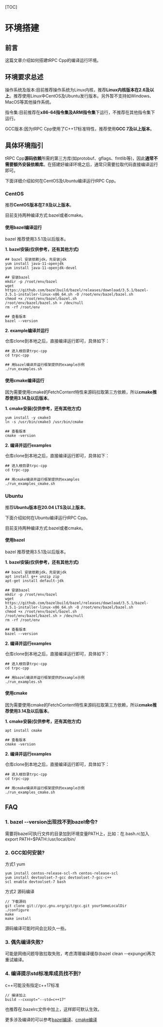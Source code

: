 [TOC]
# 环境搭建

## 前言

这篇文章介绍如何搭建tRPC Cpp的编译运行环境。

## 环境要求总述

操作系统及版本:目前推荐操作系统为Linux内核，推荐**Linux内核版本在2.6及以上**。推荐使用Linux中CentOS及Ubuntu发行版本。另外暂不支持如Windows、MacOS等其他操作系统。

指令集:目前推荐在**x86-64指令集及ARM指令集**下运行，不推荐在其他指令集下运行。

GCC版本:因为tRPC Cpp使用了C++17标准特性，推荐使用**GCC 7及以上版本**。


## 具体环境指引

tRPC Cpp**源码依赖**所需的第三方库(如protobuf、gflags、fmtlib等)，因此**通常不需要额外安装依赖库**。在搭建好编译环境之后，通常只需要拉取代码直接编译运行即可。


下面详细介绍如何在CentOS及Ubuntu编译运行tRPC Cpp。

### CentOS
推荐**CentOS版本在7.9及以上版本**。


目前支持两种编译方式:bazel或者cmake。

#### 使用bazel编译运行

bazel 推荐使用3.5.1及以后版本。

**1. bazel安装(仅供参考，还有其他方式)**

``` 
## bazel 安装依赖jdk，先安装jdk
yum install java-11-openjdk
yum install java-11-openjdk-devel

## 安装bazel
mkdir -p /root/env/bazel
wget https://github.com/bazelbuild/bazel/releases/download/3.5.1/bazel-3.5.1-installer-linux-x86_64.sh -O /root/env/bazel/bazel.sh
chmod +x /root/env/bazel/bazel.sh
/root/env/bazel/bazel.sh > /dev/null
rm -rf /root/env

## 查看版本
bazel --version
```

**2. example编译并运行**

仓库clone到本地之后，直接编译运行即可，具体如下：
``` 
## 进入根目录trpc-cpp
cd trpc-cpp

## 用bazel编译并运行框架提供的example示例
./run_examples.sh
```

#### 使用cmake编译运行
因为需要使用cmake的FetchContent特性来源码拉取第三方依赖，所以**cmake推荐使用3.14及以后版本**。

**1. cmake安装(仅供参考，还有其他方式)**

``` 
yum install -y cmake3
ln -s /usr/bin/cmake3 /usr/bin/cmake

## 查看版本
cmake -version
```

**2. 编译并运行examples**

仓库clone到本地之后，直接编译运行即可，具体如下：
``` 
## 进入根目录trpc-cpp
cd trpc-cpp

## 用cmake编译并运行框架提供的examples
./run_examples_cmake.sh
```

### Ubuntu
推荐**Ubuntu版本在20.04 LTS及以上版本**。


下面介绍如何在Ubuntu编译运行tRPC Cpp。

目前支持两种编译方式:bazel或者cmake。

#### 使用bazel

bazel 推荐使用3.5.1及以后版本。

**1. bazel安装(仅供参考，还有其他方式)**

``` 
## bazel 安装依赖jdk，先安装jdk
apt install g++ unzip zip
apt-get install default-jdk

## 安装bazel
mkdir -p /root/env/bazel
wget https://github.com/bazelbuild/bazel/releases/download/3.5.1/bazel-3.5.1-installer-linux-x86_64.sh -O /root/env/bazel/bazel.sh
chmod +x /root/env/bazel/bazel.sh
/root/env/bazel/bazel.sh > /dev/null
rm -rf /root/env

## 查看版本
bazel --version 
```

**2. 编译并运行examples**

仓库clone到本地之后，直接编译运行即可，具体如下：
``` 
## 进入根目录trpc-cpp
cd trpc-cpp

## 用bazel编译并运行框架提供的example示例
./run_examples.sh
```

#### 使用cmake

因为需要使用cmake的FetchContent特性来源码拉取第三方依赖，所以**cmake推荐使用3.14及以后版本**。

**1. cmake安装(仅供参考，还有其他方式)**

``` 
apt install cmake

## 查看版本
cmake -version
```

**2. 编译并运行examples**

仓库clone到本地之后，直接编译运行即可，具体如下：
``` 
## 进入根目录trpc-cpp
cd trpc-cpp

## 用cmake编译并运行框架提供的example示例
./run_examples_cmake.sh
```
## FAQ
### 1. bazel --version出现找不到bazel命令?
需要将bazel可执行文件的目录加到环境变量PATH上，比如：在.bash.rc加入export PATH=$PATH:/usr/local/bin/

### 2. GCC如何安装?
方式1 yum

``` 
yum install centos-release-scl-rh centos-release-scl
yum install devtoolset-7-gcc devtoolset-7-gcc-c++
scl enable devtoolset-7 bash
``` 
方式2 源码编译

```
// 下载源码
git clone git://gcc.gnu.org/git/gcc.git yourSomeLocalDir
./configure 
make 
make install
```
源码编译可能时间会比较久一些。

### 3. 偶先编译失败?
可能是网络问题导致拉取失败，考虑清理编译缓存(bazel clean --expunge)再次重试编译。

### 4. 编译提示std标准库成员找不到?
c++可能没有指定c++17标准
```
// 编译加上
build --cxxopt="--std=c++17"
```
也推荐在.bazelrc文件中加上，这样即可默认生效。


更多涉及编译的可以参考[bazel编译](./bazel_faq.md)、[cmake编译](./cmake_faq.md)